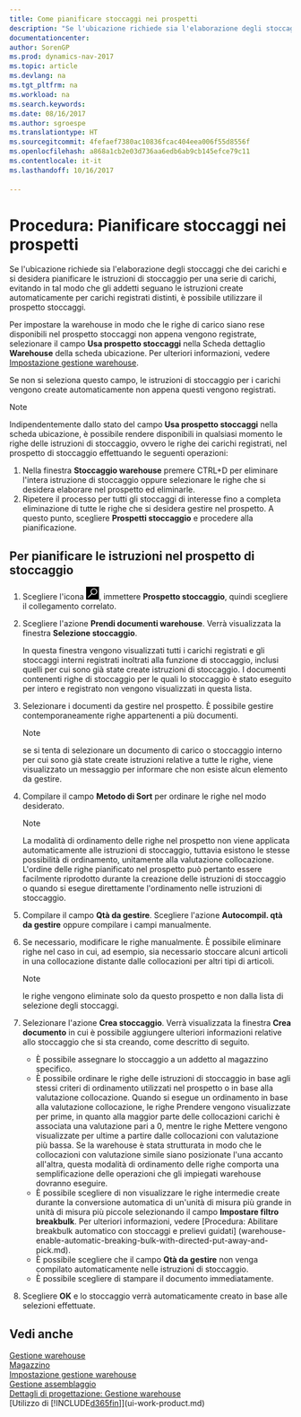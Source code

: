 ```yaml
---
title: Come pianificare stoccaggi nei prospetti
description: "Se l'ubicazione richiede sia l'elaborazione degli stoccaggi che dei carichi e si desidera pianificare le istruzioni di stoccaggio per una serie di carichi, evitando in tal modo che gli addetti seguano le istruzioni create automaticamente per carichi registrati distinti, è possibile utilizzare il prospetto stoccaggi."
documentationcenter: 
author: SorenGP
ms.prod: dynamics-nav-2017
ms.topic: article
ms.devlang: na
ms.tgt_pltfrm: na
ms.workload: na
ms.search.keywords: 
ms.date: 08/16/2017
ms.author: sgroespe
ms.translationtype: HT
ms.sourcegitcommit: 4fefaef7380ac10836fcac404eea006f55d8556f
ms.openlocfilehash: a868a1cb2e03d736aa6edb6ab9cb145efce79c11
ms.contentlocale: it-it
ms.lasthandoff: 10/16/2017

---
```

# <a name="how-to-plan-put-aways-in-worksheets"></a>Procedura: Pianificare stoccaggi nei prospetti
Se l'ubicazione richiede sia l'elaborazione degli stoccaggi che dei carichi e si desidera pianificare le istruzioni di stoccaggio per una serie di carichi, evitando in tal modo che gli addetti seguano le istruzioni create automaticamente per carichi registrati distinti, è possibile utilizzare il prospetto stoccaggi.  

Per impostare la warehouse in modo che le righe di carico siano rese disponibili nel prospetto stoccaggi non appena vengono registrate, selezionare il campo **Usa prospetto stoccaggi** nella Scheda dettaglio **Warehouse** della scheda ubicazione. Per ulteriori informazioni, vedere [Impostazione gestione warehouse](warehouse-setup-warehouse.md).  

Se non si seleziona questo campo, le istruzioni di stoccaggio per i carichi vengono create automaticamente non appena questi vengono registrati.  

> [!NOTE]  
>  Indipendentemente dallo stato del campo **Usa prospetto stoccaggi** nella scheda ubicazione, è possibile rendere disponibili in qualsiasi momento le righe delle istruzioni di stoccaggio, ovvero le righe dei carichi registrati, nel prospetto di stoccaggio effettuando le seguenti operazioni:  
>   
>  1.  Nella finestra **Stoccaggio warehouse** premere CTRL+D per eliminare l'intera istruzione di stoccaggio oppure selezionare le righe che si desidera elaborare nel prospetto ed eliminarle.  
> 2.  Ripetere il processo per tutti gli stoccaggi di interesse fino a completa eliminazione di tutte le righe che si desidera gestire nel prospetto. A questo punto, scegliere **Prospetti stoccaggio** e procedere alla pianificazione.  

## <a name="to-plan-instructions-in-the-put-away-worksheet"></a>Per pianificare le istruzioni nel prospetto di stoccaggio  
1.  Scegliere l'icona ![Cerca pagina o report](media/ui-search/search_small.png "Cerca pagina o report"), immettere **Prospetto stoccaggio**, quindi scegliere il collegamento correlato.  
2.  Scegliere l'azione **Prendi documenti warehouse**. Verrà visualizzata la finestra **Selezione stoccaggio**.  

    In questa finestra vengono visualizzati tutti i carichi registrati e gli stoccaggi interni registrati inoltrati alla funzione di stoccaggio, inclusi quelli per cui sono già state create istruzioni di stoccaggio. I documenti contenenti righe di stoccaggio per le quali lo stoccaggio è stato eseguito per intero e registrato non vengono visualizzati in questa lista.  

3. Selezionare i documenti da gestire nel prospetto. È possibile gestire contemporaneamente righe appartenenti a più documenti.  

    > [!NOTE]  
    >  se si tenta di selezionare un documento di carico o stoccaggio interno per cui sono già state create istruzioni relative a tutte le righe, viene visualizzato un messaggio per informare che non esiste alcun elemento da gestire.  

4. Compilare il campo **Metodo di Sort** per ordinare le righe nel modo desiderato.  

    > [!NOTE]  
    >  La modalità di ordinamento delle righe nel prospetto non viene applicata automaticamente alle istruzioni di stoccaggio, tuttavia esistono le stesse possibilità di ordinamento, unitamente alla valutazione collocazione. L'ordine delle righe pianificato nel prospetto può pertanto essere facilmente riprodotto durante la creazione delle istruzioni di stoccaggio o quando si esegue direttamente l'ordinamento nelle istruzioni di stoccaggio.  

5.  Compilare il campo **Qtà da gestire**. Scegliere l'azione **Autocompil. qtà da gestire** oppure compilare i campi manualmente.  
6.  Se necessario, modificare le righe manualmente. È possibile eliminare righe nel caso in cui, ad esempio, sia necessario stoccare alcuni articoli in una collocazione distante dalle collocazioni per altri tipi di articoli.  

    > [!NOTE]  
    >  le righe vengono eliminate solo da questo prospetto e non dalla lista di selezione degli stoccaggi.  

7.  Selezionare l'azione **Crea stoccaggio**. Verrà visualizzata la finestra **Crea documento** in cui è possibile aggiungere ulteriori informazioni relative allo stoccaggio che si sta creando, come descritto di seguito.  

    -   È possibile assegnare lo stoccaggio a un addetto al magazzino specifico.  
    -   È possibile ordinare le righe delle istruzioni di stoccaggio in base agli stessi criteri di ordinamento utilizzati nel prospetto o in base alla valutazione collocazione. Quando si esegue un ordinamento in base alla valutazione collocazione, le righe Prendere vengono visualizzate per prime, in quanto alla maggior parte delle collocazioni carichi è associata una valutazione pari a 0, mentre le righe Mettere vengono visualizzate per ultime a partire dalle collocazioni con valutazione più bassa. Se la warehouse è stata strutturata in modo che le collocazioni con valutazione simile siano posizionate l'una accanto all'altra, questa modalità di ordinamento delle righe comporta una semplificazione delle operazioni che gli impiegati warehouse dovranno eseguire.  
    -   È possibile scegliere di non visualizzare le righe intermedie create durante la conversione automatica di un'unità di misura più grande in unità di misura più piccole selezionando il campo **Impostare filtro breakbulk**. Per ulteriori informazioni, vedere [Procedura: Abilitare breakbulk automatico con stoccaggi e prelievi guidati] (warehouse-enable-automatic-breaking-bulk-with-directed-put-away-and-pick.md).  
    -   È possibile scegliere che il campo **Qtà da gestire** non venga compilato automaticamente nelle istruzioni di stoccaggio.  
    -   È possibile scegliere di stampare il documento immediatamente.  

8.  Scegliere **OK** e lo stoccaggio verrà automaticamente creato in base alle selezioni effettuate.  

## <a name="see-also"></a>Vedi anche  
[Gestione warehouse](warehouse-manage-warehouse.md)  
[Magazzino](inventory-manage-inventory.md)  
[Impostazione gestione warehouse](warehouse-setup-warehouse.md)     
[Gestione assemblaggio](assembly-assemble-items.md)    
[Dettagli di progettazione: Gestione warehouse](design-details-warehouse-management.md)  
[Utilizzo di [!INCLUDE[d365fin](includes/d365fin_md.md)]](ui-work-product.md)

